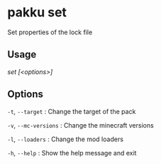 # pakku set

Set properties of the lock file

## Usage

<snippet id="snippet-cmd">

<var name="cmd">set</var>
<var name="params">[&lt;options&gt;] </var>
<include from="_template_cmd.md" element-id="template-cmd"/>

</snippet>

## Options

<snippet id="snippet-options-all">

<snippet id="snippet-options">

`-t`, `--target`
: Change the target of the pack

`-v`, `--mc-versions`
: Change the minecraft versions

`-l`, `--loaders`
: Change the mod loaders

</snippet>

`-h`, `--help`
: Show the help message and exit

</snippet>
